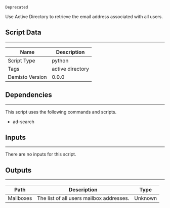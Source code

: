 `Deprecated`

Use Active Directory to retrieve the email address associated with all users.

## Script Data
---

| **Name** | **Description** |
| --- | --- |
| Script Type | python |
| Tags | active directory |
| Demisto Version | 0.0.0 |

## Dependencies
---
This script uses the following commands and scripts.
* ad-search

## Inputs
---
There are no inputs for this script.

## Outputs
---

| **Path** | **Description** | **Type** |
| --- | --- | --- |
| Mailboxes | The list of all users mailbox addresses. | Unknown |
